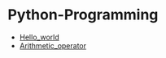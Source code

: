 # Python-Programming
- [Hello_world](https://github.com/neerajsingh116/Python-Programming/blob/master/Hello_world)
- [Arithmetic_operator](https://github.com/neerajsingh116/Python-Programming/blob/master/Arithmetic_operator)
